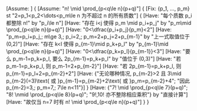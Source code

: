 [Assume: ]
{
    [Assume: "n! \mid \prod_{p<q\le n}(p+q)"]
    {
        [Fix: {p_1, ..., p_m} st "2=p_1<p_2<\dots<p_m\le n 为不超过 n 的所有质数"]
        {
            [Have: "每个质数 p_i 都整除 n!" by "p_i\le n"]
            [Have: "存在 i<j 使得 p_m \mid p_i+p_j" by "p_m\mid \prod_{p<q\le n}(p+q)"]
            [Have: "0<\dfrac{p_i+p_j}{p_m}<2"]
            [Have: "p_m=p_i+p_j,\; m\ge 3,\; p_i=2,\; p_m=2+p_j=2+p_{m-1}" by "上一式取值位于 (0,2)"]
            [Have: "存在 k<l 使得 p_{m-1}\mid p_k+p_l" by "p_{m-1}\mid \prod_{p<q\le n}(p+q)"]
            [Have: "0<\dfrac{p_k+p_l}{p_{m-1}}<3"]
            [Have: "要么 p_m-1=p_k+p_l, 要么 2p_{m-1}=p_k+p_l" by "值位于 (0,3)"]
            [Have: "若 p_m-1=p_k+p_l, 则 p_m-1=2+p_{m-2}"]
            [Have: "若 2p_{m-1}=p_k+p_l, 则 p_{m-1}=p_l+2=p_{m-2}+2"]
            [Have: {"无论哪种情况, p_{m-2}>2 且 3\mid p_{m-2}(=3)\text{ 或 }p_{m-1}=p_{m-2}+2\text{ 或 }p_m=p_{m-2}+4"; "因此 p_{m-2}=3,\; p_m=7,\; 7\le n<11"}]
        }
        [Have: {"7! \mid \prod_{p<q\le 7}(p+q)"; "8! \nmid \prod_{p<q\le 8}(p+q)"; "9!,10! 亦不整除相应乘积"} by "直接计算"]
        [Have: "故仅当 n=7 时有 n! \mid \prod_{p<q\le n}(p+q)"]
    }
}